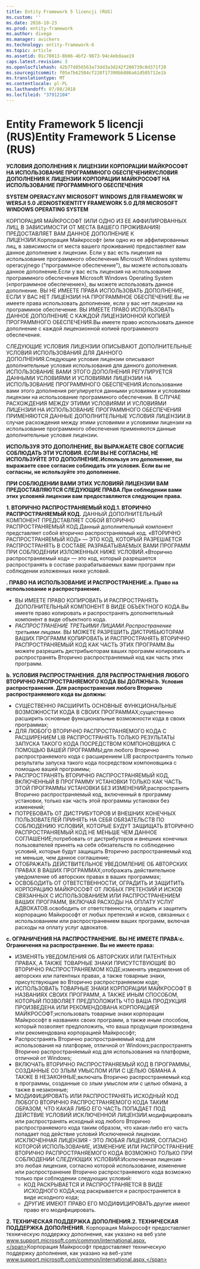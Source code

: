 ```yaml
---
title: Entity Framework 5 licencji (RUS)
ms.custom: ''
ms.date: 2016-10-23
ms.prod: entity-framework
ms.author: divega
ms.manager: avickers
ms.technology: entity-framework-6
ms.topic: article
ms.assetid: 01c78013-8b66-4bf2-9873-94c4ebdaae19
caps.latest.revision: 3
ms.openlocfilehash: 42b77d856563a73dd3a3d242f200739c0d371f20
ms.sourcegitcommit: f05e7b62584cf228f17390bb086a61d505712e1b
ms.translationtype: MT
ms.contentlocale: pl-PL
ms.lasthandoff: 07/08/2018
ms.locfileid: "37912104"
---
```

# <a name="entity-framework-5-license-rus"></a><span data-ttu-id="64d5f-102">Entity Framework 5 licencji (RUS)</span><span class="sxs-lookup"><span data-stu-id="64d5f-102">Entity Framework 5 License (RUS)</span></span>
<span data-ttu-id="64d5f-103">**УСЛОВИЯ ДОПОЛНЕНИЯ К ЛИЦЕНЗИИ КОРПОРАЦИИ МАЙКРОСОФТ НА ИСПОЛЬЗОВАНИЕ ПРОГРАММНОГО ОБЕСПЕЧЕНИЯ**</span><span class="sxs-lookup"><span data-stu-id="64d5f-103">**УСЛОВИЯ ДОПОЛНЕНИЯ К ЛИЦЕНЗИИ КОРПОРАЦИИ МАЙКРОСОФТ НА ИСПОЛЬЗОВАНИЕ ПРОГРАММНОГО ОБЕСПЕЧЕНИЯ**</span></span>

<span data-ttu-id="64d5f-104">**SYSTEM OPERACYJNY MICROSOFT WINDOWS ДЛЯ FRAMEWORK W WERSJI 5.0 JEDNOSTKI**</span><span class="sxs-lookup"><span data-stu-id="64d5f-104">**ENTITY FRAMEWORK 5.0 ДЛЯ MICROSOFT WINDOWS OPERATING SYSTEM**</span></span>

<span data-ttu-id="64d5f-105">КОРПОРАЦИЯ МАЙКРОСОФТ (ИЛИ ОДНО ИЗ ЕЕ АФФИЛИРОВАННЫХ ЛИЦ, В ЗАВИСИМОСТИ ОТ МЕСТА ВАШЕГО ПРОЖИВАНИЯ) ПРЕДОСТАВЛЯЕТ ВАМ ДАННОЕ ДОПОЛНЕНИЕ К ЛИЦЕНЗИИ.</span><span class="sxs-lookup"><span data-stu-id="64d5f-105">Корпорация Майкрософт (или одно из ее аффилированных лиц, в зависимости от места вашего проживания) предоставляет вам данное дополнение к лицензии.</span></span> <span data-ttu-id="64d5f-106">Если у вас есть лицензия на использование программного обеспечения Microsoft Windows systemu operacyjnego ("программное обеспечение"), вы можете использовать данное дополнение.</span><span class="sxs-lookup"><span data-stu-id="64d5f-106">Если у вас есть лицензия на использование программного обеспечения Microsoft Windows Operating System («программное обеспечение»), вы можете использовать данное дополнение.</span></span> <span data-ttu-id="64d5f-107">ВЫ НЕ ИМЕЕТЕ ПРАВА ИСПОЛЬЗОВАТЬ ДОПОЛНЕНИЕ, ЕСЛИ У ВАС НЕТ ЛИЦЕНЗИИ НА ПРОГРАММНОЕ ОБЕСПЕЧЕНИЕ.</span><span class="sxs-lookup"><span data-stu-id="64d5f-107">Вы не имеете права использовать дополнение, если у вас нет лицензии на программное обеспечение.</span></span> <span data-ttu-id="64d5f-108">ВЫ ИМЕЕТЕ ПРАВО ИСПОЛЬЗОВАТЬ ДАННОЕ ДОПОЛНЕНИЕ С КАЖДОЙ ЛИЦЕНЗИОННОЙ КОПИЕЙ ПРОГРАММНОГО ОБЕСПЕЧЕНИЯ.</span><span class="sxs-lookup"><span data-stu-id="64d5f-108">Вы имеете право использовать данное дополнение с каждой лицензионной копией программного обеспечения.</span></span>

<span data-ttu-id="64d5f-109">СЛЕДУЮЩИЕ УСЛОВИЯ ЛИЦЕНЗИИ ОПИСЫВАЮТ ДОПОЛНИТЕЛЬНЫЕ УСЛОВИЯ ИСПОЛЬЗОВАНИЯ ДЛЯ ДАННОГО ДОПОЛНЕНИЯ.</span><span class="sxs-lookup"><span data-stu-id="64d5f-109">Следующие условия лицензии описывают дополнительные условия использования для данного дополнения.</span></span> <span data-ttu-id="64d5f-110">ИСПОЛЬЗОВАНИЕ ВАМИ ЭТОГО ДОПОЛНЕНИЯ РЕГУЛИРУЕТСЯ ДАННЫМИ УСЛОВИЯМИ И УСЛОВИЯМИ ЛИЦЕНЗИИ НА ИСПОЛЬЗОВАНИЕ ПРОГРАММНОГО ОБЕСПЕЧЕНИЯ.</span><span class="sxs-lookup"><span data-stu-id="64d5f-110">Использование вами этого дополнения регулируется данными условиями и условиями лицензии на использование программного обеспечения.</span></span> <span data-ttu-id="64d5f-111">В СЛУЧАЕ РАСХОЖДЕНИЯ МЕЖДУ ЭТИМИ УСЛОВИЯМИ И УСЛОВИЯМИ ЛИЦЕНЗИИ НА ИСПОЛЬЗОВАНИЕ ПРОГРАММНОГО ОБЕСПЕЧЕНИЯ ПРИМЕНЯЮТСЯ ДАННЫЕ ДОПОЛНИТЕЛЬНЫЕ УСЛОВИЯ ЛИЦЕНЗИИ.</span><span class="sxs-lookup"><span data-stu-id="64d5f-111">В случае расхождения между этими условиями и условиями лицензии на использование программного обеспечения применяются данные дополнительные условия лицензии.</span></span>

<span data-ttu-id="64d5f-112">**ИСПОЛЬЗУЯ ЭТО ДОПОЛНЕНИЕ, ВЫ ВЫРАЖАЕТЕ СВОЕ СОГЛАСИЕ СОБЛЮДАТЬ ЭТИ УСЛОВИЯ. ЕСЛИ ВЫ НЕ СОГЛАСНЫ, НЕ ИСПОЛЬЗУЙТЕ ЭТО ДОПОЛНЕНИЕ.**</span><span class="sxs-lookup"><span data-stu-id="64d5f-112">**Используя это дополнение, вы выражаете свое согласие соблюдать эти условия. Если вы не согласны, не используйте это дополнение.**</span></span>

<span data-ttu-id="64d5f-113">**ПРИ СОБЛЮДЕНИИ ВАМИ ЭТИХ УСЛОВИЯЙ ЛИЦЕНЗИИ ВАМ ПРЕДОСТАВЛЯЮТСЯ СЛЕДУЮЩИЕ ПРАВА.**</span><span class="sxs-lookup"><span data-stu-id="64d5f-113">**При соблюдении вами этих условияй лицензии вам предоставляются следующие права.**</span></span>

<span data-ttu-id="64d5f-114">**1. ВТОРИЧНО РАСПРОСТРАНЯЕМЫЙ КОД.**</span><span class="sxs-lookup"><span data-stu-id="64d5f-114">**1. ВТОРИЧНО РАСПРОСТРАНЯЕМЫЙ КОД.**</span></span> <span data-ttu-id="64d5f-115">ДАННЫЙ ДОПОЛНИТЕЛЬНЫЙ КОМПОНЕНТ ПРЕДСТАВЛЯЕТ СОБОЙ ВТОРИЧНО РАСПРОСТРАНЯЕМЫЙ КОД.</span><span class="sxs-lookup"><span data-stu-id="64d5f-115">Данный дополнительный компонент представляет собой вторично распространяемый код.</span></span> <span data-ttu-id="64d5f-116">«ВТОРИЧНО РАСПРОСТРАНЯЕМЫЙ КОД» ― ЭТО КОД, КОТОРЫЙ РАЗРЕШАЕТСЯ РАСПРОСТРАНЯТЬ В СОСТАВЕ РАЗРАБАТЫВАЕМЫХ ВАМИ ПРОГРАММ ПРИ СОБЛЮДЕНИИ ИЗЛОЖЕННЫХ НИЖЕ УСЛОВИЙ.</span><span class="sxs-lookup"><span data-stu-id="64d5f-116">«Вторично распространяемый код» ― это код, который разрешается распространять в составе разрабатываемых вами программ при соблюдении изложенных ниже условий.</span></span>

<span data-ttu-id="64d5f-117">**. ПРАВО НА ИСПОЛЬЗОВАНИЕ И РАСПРОСТРАНЕНИЕ.**</span><span class="sxs-lookup"><span data-stu-id="64d5f-117">**a. Право на использование и распространение.**</span></span>

-   <span data-ttu-id="64d5f-118">ВЫ ИМЕЕТЕ ПРАВО КОПИРОВАТЬ И РАСПРОСТРАНЯТЬ ДОПОЛНИТЕЛЬНЫЙ КОМПОНЕНТ В ВИДЕ ОБЪЕКТНОГО КОДА.</span><span class="sxs-lookup"><span data-stu-id="64d5f-118">Вы имеете право копировать и распространять дополнительный компонент в виде объектного кода.</span></span>
-   <span data-ttu-id="64d5f-119">*РАСПРОСТРАНЕНИЕ ТРЕТЬИМИ ЛИЦАМИ.*</span><span class="sxs-lookup"><span data-stu-id="64d5f-119">*Распространение третьими лицами.*</span></span> <span data-ttu-id="64d5f-120">ВЫ МОЖЕТЕ РАЗРЕШИТЬ ДИСТРИБЬЮТОРАМ ВАШИХ ПРОГРАММ КОПИРОВАТЬ И РАСПРОСТРАНЯТЬ ВТОРИЧНО РАСПРОСТРАНЯЕМЫЙ КОД КАК ЧАСТЬ ЭТИХ ПРОГРАММ.</span><span class="sxs-lookup"><span data-stu-id="64d5f-120">Вы можете разрешить дистрибьюторам ваших программ копировать и распространять Вторично распространяемый код как часть этих программ.</span></span>

<span data-ttu-id="64d5f-121">**b. УСЛОВИЯ РАСПРОСТРАНЕНИЯ. ДЛЯ РАСПРОСТРАНЕНИЯ ЛЮБОГО ВТОРИЧНО РАСПРОСТРАНЯЕМОГО КОДА ВЫ ДОЛЖНЫ:**</span><span class="sxs-lookup"><span data-stu-id="64d5f-121">**b. Условия распространения. Для распространения любого Вторично распространяемого кода вы должны:**</span></span>

-   <span data-ttu-id="64d5f-122">СУЩЕСТВЕННО РАСШИРИТЬ ОСНОВНЫЕ ФУНКЦИОНАЛЬНЫЕ ВОЗМОЖНОСТИ КОДА В СВОИХ ПРОГРАММАХ;</span><span class="sxs-lookup"><span data-stu-id="64d5f-122">существенно расширить основные функциональные возможности кода в своих программах;</span></span>
-   <span data-ttu-id="64d5f-123">ДЛЯ ЛЮБОГО ВТОРИЧНО РАСПРОСТРАНЯЕМОГО КОДА С РАСШИРЕНИЕМ LIB РАСПРОСТРАНЯТЬ ТОЛЬКО РЕЗУЛЬТАТЫ ЗАПУСКА ТАКОГО КОДА ПОСРЕДСТВОМ КОМПОНОВЩИКА С ПОМОЩЬЮ ВАШЕЙ ПРОГРАММЫ;</span><span class="sxs-lookup"><span data-stu-id="64d5f-123">для любого Вторично распространяемого кода с расширением LIB распространять только результаты запуска такого кода посредством компоновщика с помощью вашей программы;</span></span>
-   <span data-ttu-id="64d5f-124">РАСПРОСТРАНЯТЬ ВТОРИЧНО РАСПРОСТРАНЯЕМЫЙ КОД, ВКЛЮЧЕННЫЙ В ПРОГРАММУ УСТАНОВКИ ТОЛЬКО КАК ЧАСТЬ ЭТОЙ ПРОГРАММЫ УСТАНОВКИ БЕЗ ИЗМЕНЕНИЙ;</span><span class="sxs-lookup"><span data-stu-id="64d5f-124">распространять Вторично распространяемый код, включенный в программу установки, только как часть этой программы установки без изменений;</span></span>
-   <span data-ttu-id="64d5f-125">ПОТРЕБОВАТЬ ОТ ДИСТРИБУТОРОВ И ВНЕШНИХ КОНЕЧНЫХ ПОЛЬЗОВАТЕЛЕЙ ПРИНЯТЬ НА СЕБЯ ОБЯЗАТЕЛЬСТВ ПО СОБЛЮДЕНИЮ УСЛОВИЙ, КОТОРЫЕ БУДУТ ЗАЩИЩАТЬ ВТОРИЧНО РАСПРОСТРАНЯЕМЫЙ КОД НЕ МЕНЬШЕ ЧЕМ ДАННОЕ СОГЛАШЕНИЕ;</span><span class="sxs-lookup"><span data-stu-id="64d5f-125">потребовать от дистрибуторов и внешних конечных пользователей принять на себя обязательств по соблюдению условий, которые будут защищать Вторично распространяемый код не меньше, чем данное соглашение;</span></span>
-   <span data-ttu-id="64d5f-126">ОТОБРАЖАТЬ ДЕЙСТВИТЕЛЬНОЕ УВЕДОМЛЕНИЕ ОБ АВТОРСКИХ ПРАВАХ В ВАШИХ ПРОГРАММАХ;</span><span class="sxs-lookup"><span data-stu-id="64d5f-126">отображать действительное уведомление об авторских правах в ваших программах;</span></span>
-   <span data-ttu-id="64d5f-127">ОСВОБОДИТЬ ОТ ОТВЕТСТВЕННОСТИ, ОГРАДИТЬ И ЗАЩИТИТЬ КОРПОРАЦИЮ МАЙКРОСОФТ ОТ ЛЮБЫХ ПРЕТЕНЗИЙ И ИСКОВ СВЯЗАННЫХ С ИСПОЛЬЗОВАНИЕМ ИЛИ РАСПРОСТРАНЕНИЕМ ВАШИХ ПРОГРАММ, ВКЛЮЧАЯ РАСХОДЫ НА ОПЛАТУ УСЛУГ АДВОКАТОВ.</span><span class="sxs-lookup"><span data-stu-id="64d5f-127">освободить от ответственности, оградить и защитить корпорацию Майкрософт от любых претензий и исков, связанных с использованием или распространением ваших программ, включая расходы на оплату услуг адвокатов.</span></span>

<span data-ttu-id="64d5f-128">**c. ОГРАНИЧЕНИЯ НА РАСПРОСТРАНЕНИЕ. ВЫ НЕ ИМЕЕТЕ ПРАВА:**</span><span class="sxs-lookup"><span data-stu-id="64d5f-128">**c. Ограничения на распространение. Вы не имеете права:**</span></span>

-   <span data-ttu-id="64d5f-129">ИЗМЕНЯТЬ УВЕДОМЛЕНИЯ ОБ АВТОРСКИХ ИЛИ ПАТЕНТНЫХ ПРАВАХ, А ТАКЖЕ ТОВАРНЫЕ ЗНАКИ ПРИСУТСТВУЮЩИЕ ВО ВТОРИЧНО РАСПРОСТРАНЯЕМОМ КОДЕ;</span><span class="sxs-lookup"><span data-stu-id="64d5f-129">изменять уведомления об авторских или патентных правах, а также товарные знаки, присутствующие во Вторично распространяемом коде;</span></span>
-   <span data-ttu-id="64d5f-130">ИСПОЛЬЗОВАТЬ ТОВАРНЫЕ ЗНАКИ КОРПОРАЦИИ МАЙКРОСОФТ В НАЗВАНИЯХ СВОИХ ПРОГРАММ, А ТАКЖЕ ИНЫМ СПОСОБОМ, КОТОРЫЙ ПОЗВОЛЯЕТ ПРЕДПОЛОЖИТЬ ЧТО ВАША ПРОДУКЦИЯ ПРОИЗВЕДЕНА ИЛИ РЕКОМЕНДОВАНА КОРПОРАЦИЕЙ МАЙКРОСОФТ;</span><span class="sxs-lookup"><span data-stu-id="64d5f-130">использовать товарные знаки корпорации Майкрософт в названиях своих программ, а также иным способом, который позволяет предположить, что ваша продукция произведена или рекомендована корпорацией Майкрософт;</span></span>
-   <span data-ttu-id="64d5f-131">Распространять Вторично распространяемый код для использования на платформе, отличной от Windows;</span><span class="sxs-lookup"><span data-stu-id="64d5f-131">распространять Вторично распространяемый код для использования на платформе, отличной от Windows;</span></span>
-   <span data-ttu-id="64d5f-132">ВКЛЮЧАТЬ ВТОРИЧНО РАСПРОСТРАНЯЕМЫЙ КОД В ПРОГРАММЫ, СОЗДАННЫЕ СО ЗЛЫМ УМЫСЛОМ ИЛИ С ЦЕЛЬЮ ОБМАНА А ТАКЖЕ В НЕЗАКОННЫЕ;</span><span class="sxs-lookup"><span data-stu-id="64d5f-132">включать Вторично распространяемый код в программы, созданные со злым умыслом или с целью обмана, а также в незаконные;</span></span>
-   <span data-ttu-id="64d5f-133">МОДИФИЦИРОВАТЬ ИЛИ РАСПРОСТРАНЯТЬ ИСХОДНЫЙ КОД ЛЮБОГО ВТОРИЧНО РАСПРОСТРАНЯЕМОГО КОДА ТАКИМ ОБРАЗОМ, ЧТО КАКАЯ ЛИБО ЕГО ЧАСТЬ ПОПАДАЕТ ПОД ДЕЙСТВИЕ УСЛОВИЙ ИСКЛЮЧЕННОЙ ЛИЦЕНЗИИ.</span><span class="sxs-lookup"><span data-stu-id="64d5f-133">модифицировать или распространять исходный код любого Вторично распространяемого кода таким образом, что какая-либо его часть попадает под действие условий Исключенной лицензии.</span></span> <span data-ttu-id="64d5f-134">ИСКЛЮЧЕННАЯ ЛИЦЕНЗИЯ - ЭТО ЛЮБАЯ ЛИЦЕНЗИЯ, СОГЛАСНО КОТОРОЙ ИСПОЛЬЗОВАНИЕ, ИЗМЕНЕНИЕ ИЛИ РАСПРОСТРАНЕНИЕ ВТОРИЧНО РАСПРОСТРАНЯЕМОГО КОДА ВОЗМОЖНО ТОЛЬКО ПРИ СОБЛЮДЕНИИ СЛЕДУЮЩИХ УСЛОВИЙ:</span><span class="sxs-lookup"><span data-stu-id="64d5f-134">Исключенная лицензия - это любая лицензия, согласно которой использование, изменение или распространение Вторично распространяемого кода возможно только при соблюдении следующих условий:</span></span>
    -   <span data-ttu-id="64d5f-135">КОД РАСКРЫВАЕТСЯ И РАСПРОСТРАНЯЕТСЯ В ВИДЕ ИСХОДНОГО КОДА;</span><span class="sxs-lookup"><span data-stu-id="64d5f-135">код раскрывается и распространяется в виде исходного кода;</span></span>
    -   <span data-ttu-id="64d5f-136">ДРУГИЕ ИМЕЮТ ПРАВО ЕГО МОДИФИЦИРОВАТЬ.</span><span class="sxs-lookup"><span data-stu-id="64d5f-136">другие имеют право его модифицировать.</span></span>

<span data-ttu-id="64d5f-137">**2. ТЕХНИЧЕСКАЯ ПОДДЕРЖКА ДОПОЛНЕНИЯ.**</span><span class="sxs-lookup"><span data-stu-id="64d5f-137">**2. ТЕХНИЧЕСКАЯ ПОДДЕРЖКА ДОПОЛНЕНИЯ.**</span></span> <span data-ttu-id="64d5f-138">Корпорация Майкрософт предоставляет техническую поддержку дополнения, как указано на веб узле www.support.microsoft.com/common/international.aspx.</span><span class="sxs-lookup"><span data-stu-id="64d5f-138">Корпорация Майкрософт предоставляет техническую поддержку дополнения, как указано на веб-узле www.support.microsoft.com/common/international.aspx.</span></span>
